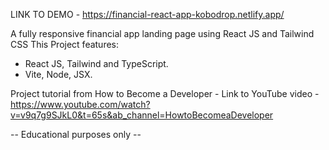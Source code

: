 LINK TO DEMO - https://financial-react-app-kobodrop.netlify.app/

A fully responsive financial app landing page using React JS and Tailwind CSS
This Project features: 
- React JS, Tailwind and TypeScript.
- Vite, Node, JSX.

Project tutorial from How to Become a Developer - Link to YouTube video - https://www.youtube.com/watch?v=v9q7g9SJkL0&t=65s&ab_channel=HowtoBecomeaDeveloper

-- Educational purposes only --
